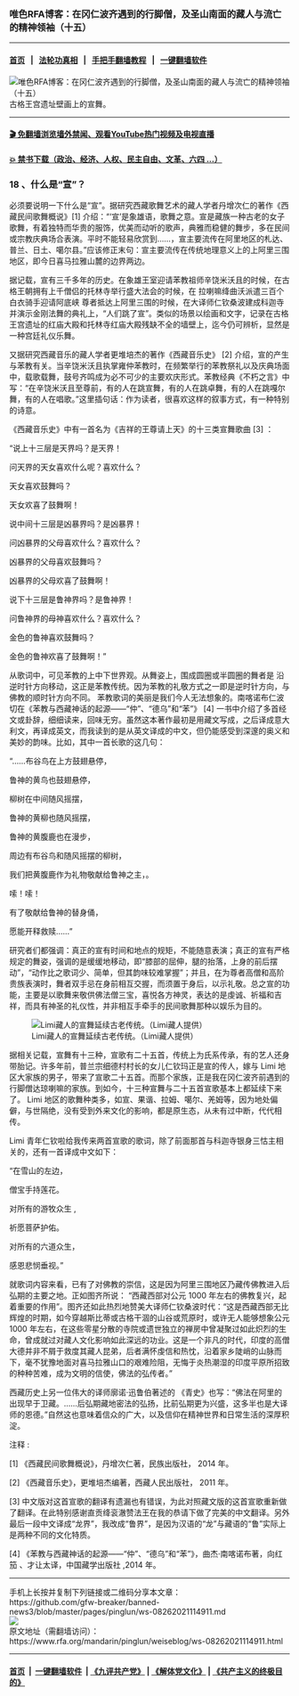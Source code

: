 ### 唯色RFA博客：在冈仁波齐遇到的行脚僧，及圣山南面的藏人与流亡的精神领袖（十五）
------------------------

#### [首页](https://github.com/gfw-breaker/banned-news3/blob/master/README.md) &nbsp;&nbsp;|&nbsp;&nbsp; [法轮功真相](https://github.com/begood0513/basic/blob/master/README.md)  &nbsp;&nbsp;|&nbsp;&nbsp; [手把手翻墙教程](https://github.com/gfw-breaker/guides/wiki)  &nbsp;&nbsp;|&nbsp;&nbsp; [一键翻墙软件](https://github.com/gfw-breaker/nogfw/blob/master/README.md)  



<div id="headerimg">
 <img alt="唯色RFA博客：在冈仁波齐遇到的行脚僧，及圣山南面的藏人与流亡的精神领袖（十五）" src="https://www.rfa.org/mandarin/pinglun/weiseblog/ws-08262021114911.html/@@images/87bc75db-9a93-41b3-be1d-df14ec93e2f9.jpeg" title="唯色RFA博客：在冈仁波齐遇到的行脚僧，及圣山南面的藏人与流亡的精神领袖（十五）"/>
 <span class="lead_image_caption">
  古格王宫遗址壁画上的宣舞。
 </span>
 <!-- zoomattribute -->
</div>

<hr/>


#### [ 🎬  免翻墙浏览墙外禁闻、观看YouTube热门视频及电视直播](http://78.141.236.197/)

#### [ 💥  禁书下载（政治、经济、人权、民主自由、文革、六四 ...）](http://78.141.236.197:10000/bbooks/)

<div id="storytext">
 <h3>
  <span>
   18
   <span>
    、什么是“宣”？
   </span>
  </span>
 </h3>
 <p>
  <span>
  </span>
 </p>
 <p>
  <span>
   必须要说明一下什么是“宣”。据研究西藏歌舞艺术的藏人学者丹增次仁的著作《西藏民间歌舞概说》[1]
   <span>
    介绍：“‘宣’是象雄语，歌舞之意。宣是藏族一种古老的女子歌舞，有着独特而华贵的服饰，优美而动听的歌声，典雅而稳健的舞步，多在民间或宗教庆典场合表演。平时不能轻易欣赏到……，宣主要流传在阿里地区的札达、普兰、日土、噶尔县。”应该修正末句：宣主要流传在传统地理意义上的上阿里三围地区，即今日喜马拉雅山麓的边界两边。
   </span>
  </span>
 </p>
 <p>
  <span>
   据记载，宣有三千多年的历史。在象雄王室迎请苯教祖师辛饶米沃且的时候，在古格王朝拥有上千僧侣的托林寺举行盛大法会的时候，在
  </span>
  <span>
   拉喇嘛绛曲沃派遣三百个白衣骑手迎请阿底峡
  </span>
  <span>
   尊者抵达上阿里三围的时候，在大译师仁钦桑波建成科迦寺并演示金刚法舞的典礼上，“人们跳了宣”。类似的场景以绘画和文字，记录在古格王宫遗址的红庙大殿和托林寺红庙大殿残缺不全的墙壁上，迄今仍可辨析，显然是一种宫廷礼仪乐舞。
  </span>
 </p>
 <p>
  <span>
   又据研究西藏音乐的藏人学者更堆培杰的著作《西藏音乐史》
  </span>
  <span>
   [2]
   <span>
    介绍，宣的产生与苯教有关。当辛饶米沃且执掌雍仲苯教时，在频繁举行的苯教祭礼以及庆典场面中，载歌载舞，鼓号齐鸣成为必不可少的主要欢庆形式。苯教经典《不朽之言》中写：“在辛饶米沃且至尊前，有的人在跳宣舞，有的人在跳卓舞，有的人在跳嘎尔舞，有的人在唱歌。”这里插句话：作为读者，很喜欢这样的叙事方式，有一种特别的诗意。
   </span>
  </span>
 </p>
 <p>
  <span>
   《西藏音乐史》中有一首名为《吉祥的王尊请上天》的十三类宣舞歌曲
  </span>
  <span>
   [3]
   <span>
    ：
   </span>
  </span>
 </p>
 <p>
  <span>
  </span>
 </p>
 <p>
  <span>
   “说上十三层是天界吗？是天界！
  </span>
 </p>
 <p>
  <span>
   问天界的天女喜欢什么呢？喜欢什么？
  </span>
 </p>
 <p>
  <span>
   天女喜欢鼓舞吗？
  </span>
 </p>
 <p>
  <span>
   天女欢喜了鼓舞啊！
  </span>
 </p>
 <p>
  <span>
  </span>
 </p>
 <p>
  <span>
   说中间十三层是凶暴界吗？是凶暴界！
  </span>
 </p>
 <p>
  <span>
   问凶暴界的父母喜欢什么？喜欢什么？
  </span>
 </p>
 <p>
  <span>
   凶暴界的父母喜欢鼓舞吗？
  </span>
 </p>
 <p>
  <span>
   凶暴界的父母欢喜了鼓舞啊！
  </span>
 </p>
 <p>
  <span>
  </span>
 </p>
 <p>
  <span>
   说下十三层是鲁神界吗？是鲁神界！
  </span>
 </p>
 <p>
  <span>
   问鲁神界的母神喜欢什么？喜欢什么？
  </span>
 </p>
 <p>
  <span>
   金色的鲁神喜欢鼓舞吗？
  </span>
 </p>
 <p>
  <span>
   金色的鲁神欢喜了鼓舞啊！”
  </span>
 </p>
 <p>
  <span>
  </span>
 </p>
 <p>
  <span>
   从歌词中，可见苯教的上中下世界观。从舞姿上，围成圆圈或半圆圈的舞者是
  </span>
  <span>
   沿逆时针方向移动，这正是苯教传统。因为苯教的礼敬方式之一即是逆时针方向，与佛教的顺时针方向不同。
  </span>
  <span>
   苯教歌词的美丽是我们今人无法想象的。南喀诺布仁波切在《苯教与西藏神话的起源——“仲”、“德乌”和“苯”》
  </span>
  <span>
   [4]
   <span>
    一书中介绍了多首经文或卦辞，细细读来，回味无穷。虽然这本著作最初是用藏文写成，之后译成意大利文，再译成英文，而我读到的是从英文译成的中文，但仍能感受到深邃的奥义和美妙的韵味。比如，其中一首长歌的这几句：
   </span>
  </span>
 </p>
 <p>
  <span>
  </span>
 </p>
 <p>
  <span>
   “……布谷鸟在上方鼓翅悬停，
  </span>
 </p>
 <p>
  <span>
   鲁神的黄鸟也鼓翅悬停，
  </span>
 </p>
 <p>
  <span>
   柳树在中间随风摇摆，
  </span>
 </p>
 <p>
  <span>
   鲁神的黄柳也随风摇摆，
  </span>
 </p>
 <p>
  <span>
   鲁神的黄腹鹿也在漫步，
  </span>
 </p>
 <p>
  <span>
   周边有布谷鸟和随风摇摆的柳树，
  </span>
 </p>
 <p>
  <span>
   我们把黄腹鹿作为礼物敬献给鲁神之主，。
  </span>
 </p>
 <p>
  <span>
   嗦！嗦！
  </span>
 </p>
 <p>
  <span>
   有了敬献给鲁神的替身俑，
  </span>
 </p>
 <p>
  <span>
   愿能开释救赎……”
  </span>
 </p>
 <p>
  <span>
  </span>
 </p>
 <p>
  <span>
   研究者们都强调：真正的宣有时间和地点的规矩，不能随意表演；真正的宣有严格规定的舞姿，强调的是缓缓地移动，即“膝部的屈伸，腿的抬落，上身的前后摆动”，“动作比之歌词少、简单，但其韵味较难掌握”；并且，在为尊者高僧和高阶贵族表演时，舞者双手忌在身前相互交握，而须置于身后，以示礼敬。总之宣的功能，主要是以歌舞来敬供佛法僧三宝，喜悦各方神灵，表达的是虔诚、祈福和吉祥，而具有神圣的礼仪性，并非相互手牵手的民间歌舞那种以娱乐为目的。
  </span>
 </p>
 <p>
  <span>
  </span>
 </p>
 <p>
  <span>
   <figure class="image-richtext image-inline captioned" style="width:1125px;">
    <img alt="Limi藏人的宣舞延续古老传统。（Limi藏人提供）" src="https://www.rfa.org/mandarin/pinglun/weiseblog/ws-08262021114911.html/8-15-002.jpg/@@images/025b26d8-4f81-4342-b3c6-3e2ee878d6bf.jpeg" title="8-15-002.jpg"/>
    <figcaption class="image-caption">
     Limi藏人的宣舞延续古老传统。（Limi藏人提供）
    </figcaption>
    <small>
    </small>
   </figure>
  </span>
 </p>
 <p>
  <span>
   据相关记载，宣舞有十三种，宣歌有二十五首，传统上为氏系传承，有的艺人还身带胎记。许多年前，普兰宗细德村村长的女儿仁钦玛正是宣的传人，嫁与
  </span>
  <span>
   Limi
   <span>
    地区大家族的男子，带来了宣歌二十五首。而那个家族，正是我在冈仁波齐前遇到的行脚僧达琼喇嘛的家族。到如今，十三种宣舞与二十五首宣歌基本上都延续下来了。
   </span>
   Limi
   <span>
    地区的歌舞种类多，如宣、果谐、拉姆、噶尔、羌姆等，因为地处偏僻，与世隔绝，没有受到外来文化的影响，都是原生态，从未有过中断，代代相传。
   </span>
  </span>
 </p>
 <p>
  <span>
   Limi
   <span>
    青年仁钦啦给我传来两首宣歌的歌词，除了前面那首与科迦寺银身三怙主相关的，还有一首译成中文如下：
   </span>
  </span>
 </p>
 <p>
  <span>
  </span>
 </p>
 <p style="text-align: left;">
  <span>
   “在雪山的左边，
  </span>
 </p>
 <p style="text-align: left;">
  <span>
   僧宝手持莲花。
  </span>
 </p>
 <p style="text-align: left;">
  <span>
   对所有的游牧众生
  </span>
  <span>
   ,
  </span>
 </p>
 <p style="text-align: left;">
  <span>
   祈愿菩萨护佑。
  </span>
 </p>
 <p style="text-align: left;">
  <span>
   对所有的六道众生，
  </span>
 </p>
 <p style="text-align: left;">
  <span>
   感恩悲悯垂视。”
  </span>
 </p>
 <p>
  <span>
  </span>
 </p>
 <p>
  <span>
   就歌词内容来看，已有了对佛教的崇信，这是因为阿里三围地区乃藏传佛教进入后弘期的主要之地。正如图齐所说：
  </span>
  <span>
   “西藏西部对公元
  </span>
  <span>
   1000
  </span>
  <span>
   年左右的佛教复兴，起着重要的作用”。图齐还如此热烈地赞美大译师仁钦桑波时代：“这是西藏西部无比辉煌的时期，如今穿越斯比蒂或古格干涸的山谷或荒原时，或许无人能够想象公元
  </span>
  <span>
   1000
   <span>
    年左右，在这些零星分散的寺院或遗世独立的禅房中曾凝聚过如此炽烈的生命，曾成就过对藏人文化影响如此深远的功业。这是一个非凡的时代，印度的高僧大德并非不屑于救度其藏人昆弟，后者满怀虔信和热忱，沿着家乡陡峭的山脉而下，毫不犹豫地面对喜马拉雅山口的艰难险阻，无悔于炎热潮湿的印度平原所招致的种种苦难，成为文明的信使，佛法的弘传者。”
   </span>
  </span>
 </p>
 <p>
  <span>
   西藏历史上另一位伟大的译师廓诺·迅鲁伯著述的
  </span>
  <span>
   《青史》也写：“佛法在阿里的出现早于卫藏。……后弘期藏地密法的弘扬，比前弘期更为兴盛，这多半也是大译师的恩德。”自然这也意味着信众的广大，以及信仰在精神世界和日常生活的深厚积淀。
  </span>
 </p>
 <p>
  <span>
  </span>
 </p>
 <p>
  <span>
   注释
  </span>
  <span>
   :
  </span>
 </p>
 <p>
  <span>
  </span>
 </p>
 <p>
  <span>
   [1]
   <span>
    《西藏民间歌舞概说》，丹增次仁著，民族出版社，
   </span>
   2014
   <span>
    年。
   </span>
  </span>
 </p>
 <p>
  <span>
   [2]
   <span>
    《西藏音乐史》，更堆培杰编著，西藏人民出版社，
   </span>
   2011
   <span>
    年。
   </span>
  </span>
 </p>
 <p>
  <span>
   [3]
   <span>
    中文版对这首宣歌的翻译有遗漏也有错误，为此对照藏文版的这首宣歌重新做了翻译。在此特别感谢直贡绛衮澈赞法王在我的恭请下做了完美的中文翻译。另外最后一段中文译成“龙界”，我改成“鲁界”，是因为汉语的“龙”与藏语的“鲁”实际上是两种不同的文化特质。
   </span>
  </span>
 </p>
 <p>
  <span>
   [4]
  </span>
  <span>
   <span>
    《苯教与西藏神话的起源——“仲”、“德乌”和“苯”》，曲杰·南喀诺布著，向红
   </span>
  </span>
  <span>
   笳
  </span>
  <span>
   、才让太译，中国藏学出版社
  </span>
  <span>
   ,2014
   <span>
    年。
   </span>
  </span>
  <span>
   <br/>
  </span>
 </p>
 <p>
 </p>
</div>

<hr/>
手机上长按并复制下列链接或二维码分享本文章：<br/>
https://github.com/gfw-breaker/banned-news3/blob/master/pages/pinglun/ws-08262021114911.md <br/>
<a href='https://github.com/gfw-breaker/banned-news3/blob/master/pages/pinglun/ws-08262021114911.md'><img src='https://github.com/gfw-breaker/banned-news3/blob/master/pages/pinglun/ws-08262021114911.md.png'/></a> <br/>
原文地址（需翻墙访问）：https://www.rfa.org/mandarin/pinglun/weiseblog/ws-08262021114911.html


------------------------
#### [首页](https://github.com/gfw-breaker/banned-news3/blob/master/README.md) &nbsp;|&nbsp; [一键翻墙软件](https://github.com/gfw-breaker/nogfw/blob/master/README.md) &nbsp;| [《九评共产党》](https://github.com/gfw-breaker/9ping.md/blob/master/README.md#九评之一评共产党是什么) | [《解体党文化》](https://github.com/gfw-breaker/jtdwh.md/blob/master/README.md) | [《共产主义的终极目的》](https://github.com/gfw-breaker/gczydzjmd.md/blob/master/README.md)


<img src='http://gfw-breaker.win/banned-news3/pages/pinglun/ws-08262021114911.md' width='0px' height='0px'/>